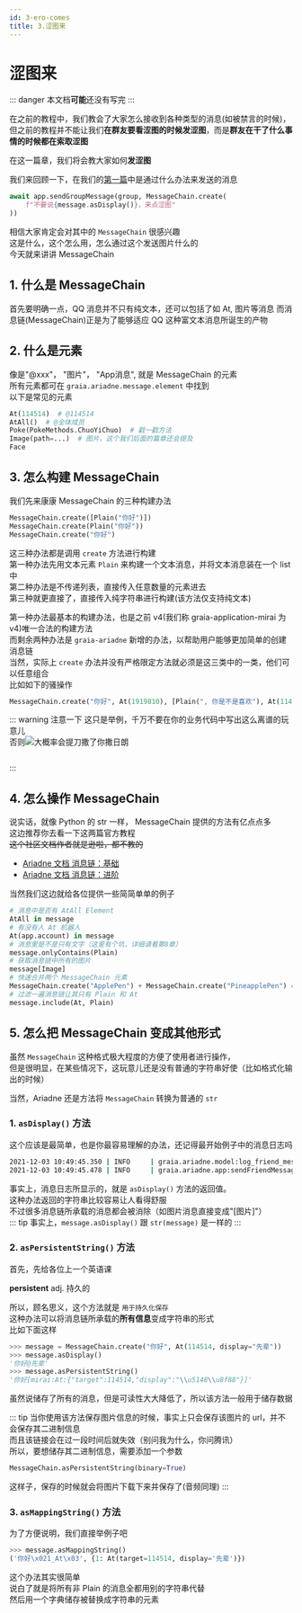 ```yaml
---
id: 3-ero-comes
title: 3.涩图来
---
```


# 涩图来

::: danger
本文档**可能**还没有写完
:::

在之前的教程中，我们教会了大家怎么接收到各种类型的消息(如被禁言的时候)，但之前的教程并不能让我们**在群友要看涩图的时候发涩图**，而是**群友在干了什么事情的时候都在索取涩图**

在这一篇章，我们将会教大家如何**发涩图**

我们来回顾一下，在我们的[第一篇](1_hello_ero)中是通过什么办法来发送的消息

```python
await app.sendGroupMessage(group, MessageChain.create(
    f"不要说{message.asDisplay()}，来点涩图"
))
```

相信大家肯定会对其中的 `MessageChain` 很感兴趣  
这是什么，这个怎么用，怎么通过这个发送图片什么的  
今天就来讲讲 MessageChain

## 1. 什么是 MessageChain

首先要明确一点，QQ 消息并不只有纯文本，还可以包括了如 At, 图片等消息
而消息链(MessageChain)正是为了能够适应 QQ 这种富文本消息所诞生的产物

## 2. 什么是元素

像是"@xxx"， "图片"， "App消息", 就是 MessageChain 的元素  
所有元素都可在 `graia.ariadne.message.element` 中找到  
以下是常见的元素

```python
At(114514)  # @114514
AtAll()  # @全体成员
Poke(PokeMethods.ChuoYiChuo)  # 戳一戳方法
Image(path=...)  # 图片，这个我们后面的篇章还会提及
Face
```

## 3. 怎么构建 MessageChain

我们先来康康 MessageChain 的三种构建办法

```python
MessageChain.create([Plain("你好")])
MessageChain.create(Plain("你好"))
MessageChain.create("你好")
```

这三种办法都是调用 `create` 方法进行构建  
第一种办法先用文本元素 `Plain` 来构建一个文本消息，并将文本消息装在一个 list 中  
第二种办法是不传递列表，直接传入任意数量的元素进去  
第三种就更直接了，直接传入纯字符串进行构建(该方法仅支持纯文本)  

第一种办法最基本的构建办法，也是之前 v4(我们称 graia-application-mirai 为 v4)唯一合法的构建方法  
而剩余两种办法是 `graia-ariadne` 新增的办法，以帮助用户能够更加简单的创建消息链  
当然，实际上 `create` 办法并没有严格限定方法就必须是这三类中的一类，他们可以任意组合  
比如如下的骚操作

```python
MessageChain.create("你好", At(1919810), [Plain(", 你是不是喜欢"), At(114514)])
```

::: warning 注意一下
这只是举例，千万不要在你的业务代码中写出这么离谱的玩意儿  
<Curtain type="warning">否则<MoreInfo words="蓝玻璃块"><img src="/images/3_BGB_watching.webp"></MoreInfo>大概率会提刀撒了你</Curtain><Curtain type="warning">撒日朗</Curtain>
<div style="height:1em"></div>
:::

## 4. 怎么操作 MessageChain

说实话，就像 Python 的 str 一样， MessageChain 提供的方法有亿点点多  
这边推荐你去看一下这两篇官方教程  
~~这个社区文档作者就是逊啦，都不教的~~  

- [Ariadne 文档 消息链：基础](https://graia.readthedocs.io/basic/msg-chain/)  
- [Ariadne 文档 消息链：进阶](https://graia.readthedocs.io/advance/msg-chain/)  

当然我们这边就给各位提供一些简简单单的例子

```python
# 消息中是否有 AtAll Element
AtAll in message
# 有没有人 At 机器人
At(app.account) in message
# 消息里是不是只有文字（这里有个坑，详细请看第8章）
message.onlyContains(Plain)
# 获取消息链中所有的图片
message[Image]
# 快速合并两个 MessageChain 元素
MessageChain.create("ApplePen") + MessageChain.create("PineapplePen") == MessageChain.create("ApplePenPineapplePen")
# 过滤一遍消息链让其只有 Plain 和 At
message.include(At, Plain)
```

## 5. 怎么把 MessageChain 变成其他形式

虽然 `MessageChain` 这种格式极大程度的方便了使用者进行操作，  
但是很明显，在某些情况下，这玩意儿还是没有普通的字符串好使（比如格式化输出的时候）

当然，Ariadne 还是方法将 `MessageChain` 转换为普通的 `str`

### 1. `asDisplay()` 方法

这个应该是最简单，也是你最容易理解的办法，还记得最开始例子中的消息日志吗

```bash
2021-12-03 10:49:45.350 | INFO     | graia.ariadne.model:log_friend_message:114 - 1919810: [Graiax(114514)] -> '你好'
2021-12-03 10:49:45.478 | INFO     | graia.ariadne.app:sendFriendMessage:114 - [BOT 1919810] Friend(114514) <- '不要说你好，来点涩图'
```

事实上，消息日志所显示的，就是 `asDisplay()` 方法的返回值。  
这种办法返回的字符串比较容易让人看得舒服  
不过很多消息链所承载的消息都会被消除（如图片消息直接变成"[图片]"）  
::: tip
事实上，`message.asDisplay()` 跟 `str(message)` 是一样的
:::

### 2. `asPersistentString()` 方法

首先，先给各位上一个英语课  

**persistent** adj. 持久的  

所以，顾名思义，这个方法就是 ` 用于持久化保存 `  
这种办法可以将消息链所承载的**所有信息**变成字符串的形式  
比如下面这样

```python
>>> message = MessageChain.create("你好", At(114514, display="先辈"))
>>> message.asDisplay()
'你好@先辈'
>>> message.asPersistentString()
'你好[mirai:At:{"target":114514,"display":"\\u5148\\u8f88"}]'
```

虽然说储存了所有的消息，但是可读性大大降低了，所以该方法一般用于储存数据

::: tip
当你使用该方法保存图片信息的时候，事实上只会保存该图片的 url，并不会保存其二进制信息  
而且该链接会在过一段时间后就失效（别问我为什么，你问腾讯）  
所以，要想储存其二进制信息，需要添加一个参数

```python
MessageChain.asPersistentString(binary=True)
```

这样子，保存的时候就会将图片下载下来并保存了(音频同理)
:::

### 3. `asMappingString()` 方法

为了方便说明，我们直接举例子吧

```python
>>> message.asMappingString()
('你好\x021_At\x03', {1: At(target=114514, display='先辈')})
```

这个办法其实很简单  
说白了就是将所有非 Plain 的消息全都用别的字符串代替  
然后用一个字典储存被替换成字符串的元素
